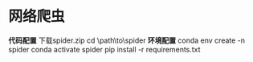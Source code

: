 # 网络爬虫

**代码配置**
下载spider.zip
cd \path\to\spider
**环境配置**
conda env create -n spider
conda activate spider
pip install -r requirements.txt
